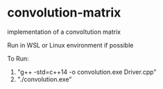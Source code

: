 # convolution-matrix
implementation of a convoltution matrix

Run in WSL or Linux environment if possible

To Run:
1. "g++ -std=c++14 -o convolution.exe Driver.cpp"
2. "./convolution.exe"

